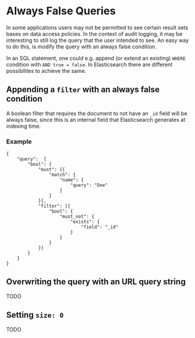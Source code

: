 # Always False Queries
In some applications users may not be permitted to see certain result sets bases on data access policies. In the context of audit logging, it may be interesting to still log the query that the user intended to see. An easy way to do this, is modify the query with an always false condition.

In an SQL statement, one could e.g. append (or extend an existing) `WHERE` condition with `AND true = false`. In Elasticsearch there are different possibilites to achieve the same.

## Appending a `filter` with an always false condition

A boolean filter that requires the document to not have an `_id` field will be always false, since this is an internal field that Elasticsearch generates at indexing time.

### Example 

```
{
    "query":  {
        "bool": {
            "must": [{
                "match": {
                    "name": {
                        "query": "Doe"
                    }
                }
            }],
            "filter": [{
                "bool": {
                    "must_not": {
                        "exists": {
                            "field": "_id"
                        }
                    }
                }
            }]
        }
    }
}
```
## Overwriting the query with an URL query string 
TODO

## Setting `size: 0` 
TODO
